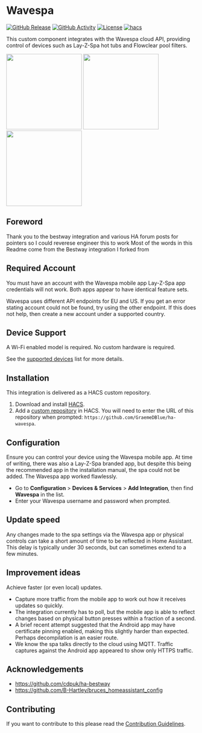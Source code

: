 # Wavespa

[![GitHub Release][releases-shield]][releases]
[![GitHub Activity][commits-shield]][commits]
[![License][license-shield]](LICENSE)
[![hacs][hacsbadge]][hacs]

This custom component integrates with the Wavespa cloud API, providing control of devices such as Lay-Z-Spa hot tubs and Flowclear pool filters.

<p float="left">
  <img src="images/demo-thermostat.png" width="200" />
  <img src="images/demo-controls.png" width="200" />
  <img src="images/demo-diagnostic.png" width="200" />
</p>

## Foreword

Thank you to the bestway integration and various HA forum posts for pointers so I could reverese engineer this to work
Most of the words in this Readme come from the Bestway integration I forked from 

## Required Account

You must have an account with the Wavespa mobile app Lay-Z-Spa app credentials will not work. Both apps appear to have identical feature sets.

Wavespa uses different API endpoints for EU and US. If you get an error stating account could not be found, try using the other endpoint. If this does not help, then create a new account under a supported country.

## Device Support

A Wi-Fi enabled model is required. No custom hardware is required.

See the [supported devices](docs/supported-devices.md) list for more details.

## Installation

This integration is delivered as a HACS custom repository.

1. Download and install [HACS][hacs-download].
2. Add a [custom repository][hacs-custom] in HACS. You will need to enter the URL of this repository when prompted: `https://github.com/GraemeDBlue/ha-wavespa`.

## Configuration

Ensure you can control your device using the Wavespa mobile app. At time of writing, there was also a Lay-Z-Spa branded app, but despite this being the recommended app in the installation manual, the spa could not be added. The Wavespa app worked flawlessly.

- Go to **Configuration** > **Devices & Services** > **Add Integration**, then find **Wavespa** in the list.
- Enter your Wavespa username and password when prompted.

## Update speed

Any changes made to the spa settings via the Wavespa app or physical controls can take a short amount of time to be reflected in Home Assistant. This delay is typically under 30 seconds, but can sometimes extend to a few minutes.

## Improvement ideas

Achieve faster (or even local) updates.

- Capture more traffic from the mobile app to work out how it receives updates so quickly.
- The integration currently has to poll, but the mobile app is able to reflect changes based on physical button presses within a fraction of a second.
- A brief recent attempt suggested that the Android app may have certificate pinning enabled, making this slightly harder than expected. Perhaps decompilation is an easier route.
- We know the spa talks directly to the cloud using MQTT. Traffic captures against the Android app appeared to show only HTTPS traffic.

## Acknowledgements

- https://github.com/cdpuk/ha-bestway
- https://github.com/B-Hartley/bruces_homeassistant_config

## Contributing

If you want to contribute to this please read the [Contribution Guidelines](CONTRIBUTING.md).

[commits-shield]: https://img.shields.io/github/commit-activity/y/GraemeDBlue/ha-wavespa.svg?style=for-the-badge
[commits]: https://github.com/GraemeDBlue/ha-wavespa/commits/main
[hacs]: https://github.com/custom-components/hacs
[hacsbadge]: https://img.shields.io/badge/HACS-Custom-orange.svg?style=for-the-badge
[license-shield]: https://img.shields.io/github/license/GraemeDBlue/ha-wavespa.svg?style=for-the-badge
[releases-shield]: https://img.shields.io/github/release/GraemeDBlue/ha-wavespa.svg?style=for-the-badge
[releases]: https://github.com/GraemeDBlue/ha-wavespa/releases
[hacs-download]: https://hacs.xyz/docs/setup/download
[hacs-custom]: https://hacs.xyz/docs/faq/custom_repositories
